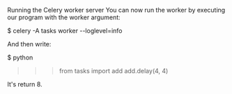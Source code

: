 Running the Celery worker server
You can now run the worker by executing our program with the worker argument:

$ celery -A tasks worker --loglevel=info


And then write:

$ python
>>> from tasks import add
>>> add.delay(4, 4)

It's return 8.

